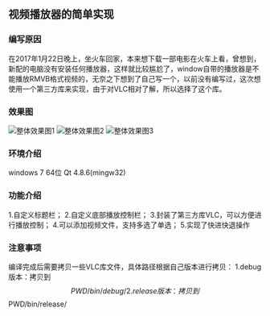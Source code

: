 ## 视频播放器的简单实现

### 编写原因

在2017年1月22日晚上，坐火车回家，本来想下载一部电影在火车上看，曾想到，新配的电脑没有安装任何播放器，这样就比较尴尬了，window自带的播放器是不能播放RMVB格式视频的，无奈之下想到了自己写一个，以前没有编写过，这次想使用一个第三方库来实现，由于对VLC相对了解，所以选择了这个库。

### 效果图

![整体效果图1](https://github.com/kevinlq/LQVideoPlay/tree/master/LQVideoPlay/screen/1.png)
![整体效果图2](https://github.com/kevinlq/LQVideoPlay/tree/master/LQVideoPlay/screen/2.png)
![整体效果图3](https://github.com/kevinlq/LQVideoPlay/tree/master/LQVideoPlay/screen/3.png)

### 环境介绍
windows 7 64位
Qt 4.8.6(mingw32)

### 功能介绍
1.自定义标题栏；
2.自定义底部播放控制栏；
3.封装了第三方库VLC，可以方便进行播放控制；
4.可以添加视频文件，支持多选了单选；
5.实现了快进快退操作

### 注意事项
编译完成后需要拷贝一些VLC库文件，具体路径根据自己版本进行拷贝：
1.debug版本：拷贝到$$PWD/bin/debug/
2.release版本：拷贝到$$PWD/bin/release/


  [1]: https://github.com/kevinlq/LQVideoPlay/tree/master/LQVideoPlay/screen/1.png
  [2]: ./images/2017-02-03_21-09-54.png "2017-02-03_21-09-54.png"
  [3]: ./images/2017-02-03_21-15-29.png "2017-02-03_21-15-29.png"